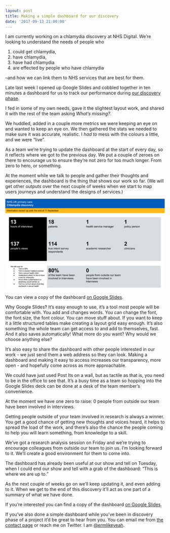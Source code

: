 ```yaml
---
layout: post
title: Making a simple dashboard for our discovery
date: '2017-09-13 21:00:00'
---
```

I am currently working on a chlamydia discovery at NHS Digital. We’re looking to understand the needs of people who

1. could get chlamydia,
2. have chlamydia,
3. have had chlamydia
4. are effected by people who have chlamydia

–and how we can link them to NHS services that are best for them.

Late last week I opened up Google Slides and cobbled together in ten minutes a dashboard for us to track our performance during [our discovery phase](https://www.gov.uk/service-manual/agile-delivery/how-the-discovery-phase-works).

I fed in some of my own needs, gave it the slightest layout work, and shared it with the rest of the team asking *What’s missing?*.

We huddled, added in a couple more metrics we were keeping an eye on and wanted to keep an eye on. We then gathered the stats we needed to make sure it was accurate, realistic. I _had to_ mess with the colours a little, and we were “live”.

As a team we’re trying to update the dashboard at the start of every day, so it reflects where we got to the previous day.  We put a couple of zeroes on there to encourage us to ensure they’re not zero for too much longer. From zero to hero, or something.

At the moment while we talk to people and gather their thoughts and experiences, the dashboard is the thing that shows our work so far. (We will get other outputs over the next couple of weeks when we start to map users journeys and understand the designs of services.)

![A screen grab of the dashboard](/assets/13-09-2017-primary-care-discovery-dashboard.jpg)

You can view a copy of the dashboard [on Google Slides](https://docs.google.com/presentation/d/15dz6aI76mI9p3eutbWtg6TV1L_0Hs8E-z_zj7Bj8l6A/edit#slide=id.p).

Why Google Slides? It’s easy enough to use, it’s a tool most people will be comfortable with. You add and changes words. You can change the font, the font size, the font colour. You can move stuff about. If you want to keep it a little structured tables make creating a layout grid easy enough. It’s also something the whole team can get access to and add to themselves, fast. And it also saves automatically! What more do you want? Why would we choose anything else?

It’s also easy to share the dashboard with other people interested in our work - we just send them a web address so they can look. Making a dashboard and making it easy to access increases our transparency, more open - and hopefully come across as more approachable.

We could have just used Post Its on a wall, but as tactile as that is, you need to be in the office to see that. It’s a busy time as a team so hopping into the Google Slides deck can be done at a desk of the team member’s convenience.

At the moment we have one zero to raise: 0 people from outside our  team have been involved in interviews.

Getting people outside of your team involved in research is always a winner. You get a good chance of getting new thoughts and voices heard, it helps to spread the load of the work, and there’s also the chance the people coming to help you will learn something, from knowledge to a skill.

We’ve got a research analysis session on Friday and we’re trying to encourage colleagues from outside our team to join us. I’m looking forward to it. We’ll create a good environment for them to come into.

The dashboard has already been useful at our show and tell on Tuesday, when I could end our show and tell with a grab of the dashboard: “This is where we are up to.”

As the next couple of weeks go on we’ll keep updating it, and even adding to it. When we get to the end of this discovery it’ll act as one part of a summary of what we have done.

If you’re interested you can find a copy of the dashboard [on Google Slides](https://docs.google.com/presentation/d/15dz6aI76mI9p3eutbWtg6TV1L_0Hs8E-z_zj7Bj8l6A/edit#slide=id.p).

If you’ve also done a simple dashboard while you’ve been in discovery phase of a project it’d be great to hear from you. You can email me from [the contact page](/contact) or reach me on Twitter. I am [@ermlikeyeah](https://twitter.com/ermlikeyeah).
